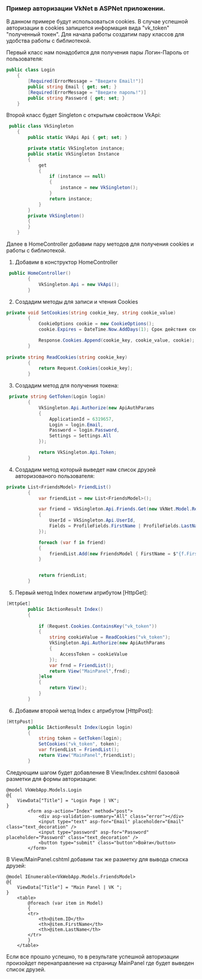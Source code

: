 ### Пример авторизации VkNet в ASPNet приложении.
В данном примере будут использоваться cookies. В случае успешной авторизации в cookies запишется информация вида "vk_token" "полученный токен".
Для начала работы создатим пару классов для удобства работы с библиотекой.

Первый класс нам понадобится для получения пары Логин-Пароль от пользователя:
```csharp
public class Login
    {
        [Required(ErrorMessage = "Введите Email!")]
        public string Email { get; set; }
        [Required(ErrorMessage = "Введите пароль!")]
        public string Password { get; set; }
    }
```
Второй класс будет Singleton с открытым свойством VkApi:
```csharp
 public class VkSingleton
    {
        public static VkApi Api { get; set; }

        private static VkSingleton instance;
        public static VkSingleton Instance
        {
            get
            {
                if (instance == null)
                {
                    instance = new VkSingleton();
                }
                return instance;
            }
        }
        private VkSingleton()
        {
        }
    }
```
Далее в HomeController добавим пару методов для получения cookies и работы с библиотекой.
1) Добавим в конструктор HomeController
```csharp
 public HomeController()
        {
            VkSingleton.Api = new VkApi();
        }
```
2) Создадим методы для записи и чтения Cookies
```csharp
private void SetCookies(string cookie_key, string cookie_value)
        {
            CookieOptions cookie = new CookieOptions();
            cookie.Expires = DateTime.Now.AddDays(1); Срок действия cookies - 1 день.

            Response.Cookies.Append(cookie_key, cookie_value, cookie);
        }
        
private string ReadCookies(string cookie_key)
        {
            return Request.Cookies[cookie_key];
        }
```
3) Создадим метод для получения токена:
```csharp
 private string GetToken(Login login)
        {
            VkSingleton.Api.Authorize(new ApiAuthParams
            {
                ApplicationId = 6319657,
                Login = login.Email,
                Password = login.Password,
                Settings = Settings.All
            });

            return VkSingleton.Api.Token;
        }
```
4) Создадим метод который выведет нам список друзей авторизованого пользователя:
```csharp
private List<FriendsModel> FriendList()
        {
            var friendList = new List<FriendsModel>();

            var friend = VkSingleton.Api.Friends.Get(new VkNet.Model.RequestParams.FriendsGetParams
            {
                UserId = VkSingleton.Api.UserId,
                Fields = ProfileFields.FirstName | ProfileFields.LastName
            });

            foreach (var f in friend)
            {
                friendList.Add(new FriendsModel { FirstName = $"{f.FirstName}", LastName = $"{f.LastName}", ID = f.Id });
            }


            return friendList;
        }
```
5) Первый метод Index пометим атрибутом [HttpGet]:
```csharp
[HttpGet]
        public IActionResult Index()
        {
           
            if (Request.Cookies.ContainsKey("vk_token"))
            {
                string cookieValue = ReadCookies("vk_token");
                VkSingleton.Api.Authorize(new ApiAuthParams
                {
                    AccessToken = cookieValue
                });
                var frnd = FriendList();
                return View("MainPanel",frnd);
            }else
            {
                return View();
            }
        }
```

6) Добавим второй метод Index с атрибутом [HttpPost]:
```csharp
[HttpPost]
        public IActionResult Index(Login login)
        {
            string token = GetToken(login);
            SetCookies("vk_token", token);
            var friendList = FriendList();
            return View("MainPanel",friendList);
        }
```
Следующим шагом будет добавление В View/Index.cshtml  базовой разметки для формы авторизации:
```cshtml
@model VkWebApp.Models.Login
@{
    ViewData["Title"] = "Login Page | VK";
}
        <form asp-action="Index" method="post">
            <div asp-validation-summary="All" class="error"></div>
            <input type="text" asp-for="Email" placeholder="Email" class="text_decoration" />
            <input type="password" asp-for="Password" placeholder="Password" class="text_decoration" />
            <button type="submit" class="button">Войти</button>
        </form>
```
В View/MainPanel.cshtml добавим так же разметку для вывода списка друзей:
```cshtml
@model IEnumerable<VkWebApp.Models.FriendsModel>
@{
    ViewData["Title"] = "Main Panel | VK ";
}
    <table>
        @foreach (var item in Model)
        {
        <tr>
            <th>@item.ID</th>
            <th>@item.FirstName</th>
            <th>@item.LastName</th>
        </tr>
        }
    </table>
```
Если все прошло успешно, то в результате успешной авторизации произойдет перенаправление на страницу MainPanel где будет выведен список друзей.
